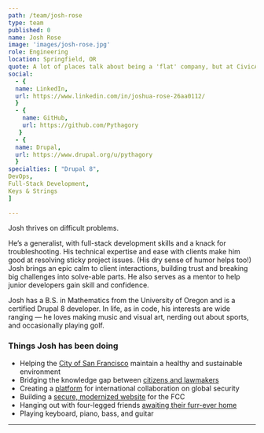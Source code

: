 ```yaml
---
path: /team/josh-rose
type: team
published: 0
name: Josh Rose
image: 'images/josh-rose.jpg'
role: Engineering
location: Springfield, OR
quote: A lot of places talk about being a 'flat' company, but at CivicActions it's real. Everyone can be a leader.
social: 
  - {
  name: LinkedIn,
  url: https://www.linkedin.com/in/joshua-rose-26aa0112/
  }
  - {
    name: GitHub,
    url: https://github.com/Pythagory
   }
  - {
  name: Drupal,
  url: https://www.drupal.org/u/pythagory
  }
specialties: [ "Drupal 8",
DevOps,
Full-Stack Development,
Keys & Strings
]
  
---
```

Josh thrives on difficult problems.

He’s a generalist, with full-stack development skills and a knack for troubleshooting. His technical expertise and ease with clients make him good at resolving sticky project issues. (His dry sense of humor helps too!) Josh brings an epic calm to client interactions, building trust and breaking big challenges into solve-able parts. He also serves as a mentor to help junior developers gain skill and confidence.

Josh has a B.S. in Mathematics from the University of Oregon and is a certified Drupal 8 developer. In life, as in code, his interests are wide ranging — he loves making music and visual art, nerding out about sports, and occasionally playing golf.

### Things Josh has been doing
* Helping the [City of San Francisco](https://sfenvironment.org/) maintain a healthy and sustainable environment 
* Bridging the knowledge gap between [citizens and lawmakers](https://civicactions.com/case-study/digital-democracy)
* Creating a [platform](https://civicactions.com/case-study/globalnet) for international collaboration on global security
* Building a [secure, modernized website](https://civicactions.com/case-study/fcc) for the FCC
* Hanging out with four-legged friends [awaiting their furr-ever home](https://www.green-hill.org/)
* Playing keyboard, piano, bass, and guitar

-------------------------------
